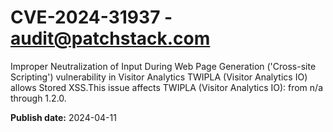 # CVE-2024-31937 - audit@patchstack.com

Improper Neutralization of Input During Web Page Generation ('Cross-site Scripting') vulnerability in Visitor Analytics TWIPLA (Visitor Analytics IO) allows Stored XSS.This issue affects TWIPLA (Visitor Analytics IO): from n/a through 1.2.0.



**Publish date:** 2024-04-11
